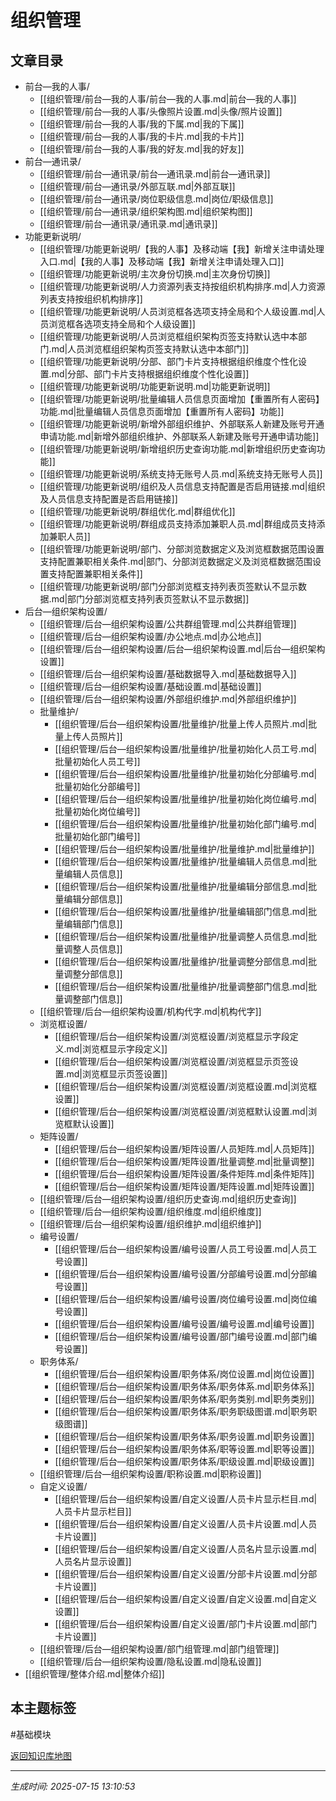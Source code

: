 # 组织管理

## 文章目录
- 前台—我的人事/
  - [[组织管理/前台—我的人事/前台—我的人事.md|前台—我的人事]]
  - [[组织管理/前台—我的人事/头像照片设置.md|头像/照片设置]]
  - [[组织管理/前台—我的人事/我的下属.md|我的下属]]
  - [[组织管理/前台—我的人事/我的卡片.md|我的卡片]]
  - [[组织管理/前台—我的人事/我的好友.md|我的好友]]
- 前台—通讯录/
  - [[组织管理/前台—通讯录/前台—通讯录.md|前台—通讯录]]
  - [[组织管理/前台—通讯录/外部互联.md|外部互联]]
  - [[组织管理/前台—通讯录/岗位职级信息.md|岗位/职级信息]]
  - [[组织管理/前台—通讯录/组织架构图.md|组织架构图]]
  - [[组织管理/前台—通讯录/通讯录.md|通讯录]]
- 功能更新说明/
  - [[组织管理/功能更新说明/【我的人事】及移动端【我】新增关注申请处理入口.md|【我的人事】及移动端【我】新增关注申请处理入口]]
  - [[组织管理/功能更新说明/主次身份切换.md|主次身份切换]]
  - [[组织管理/功能更新说明/人力资源列表支持按组织机构排序.md|人力资源列表支持按组织机构排序]]
  - [[组织管理/功能更新说明/人员浏览框各选项支持全局和个人级设置.md|人员浏览框各选项支持全局和个人级设置]]
  - [[组织管理/功能更新说明/人员浏览框组织架构页签支持默认选中本部门.md|人员浏览框组织架构页签支持默认选中本部门]]
  - [[组织管理/功能更新说明/分部、部门卡片支持根据组织维度个性化设置.md|分部、部门卡片支持根据组织维度个性化设置]]
  - [[组织管理/功能更新说明/功能更新说明.md|功能更新说明]]
  - [[组织管理/功能更新说明/批量编辑人员信息页面增加【重置所有人密码】功能.md|批量编辑人员信息页面增加【重置所有人密码】功能]]
  - [[组织管理/功能更新说明/新增外部组织维护、外部联系人新建及账号开通申请功能.md|新增外部组织维护、外部联系人新建及账号开通申请功能]]
  - [[组织管理/功能更新说明/新增组织历史查询功能.md|新增组织历史查询功能]]
  - [[组织管理/功能更新说明/系统支持无账号人员.md|系统支持无账号人员]]
  - [[组织管理/功能更新说明/组织及人员信息支持配置是否启用链接.md|组织及人员信息支持配置是否启用链接]]
  - [[组织管理/功能更新说明/群组优化.md|群组优化]]
  - [[组织管理/功能更新说明/群组成员支持添加兼职人员.md|群组成员支持添加兼职人员]]
  - [[组织管理/功能更新说明/部门、分部浏览数据定义及浏览框数据范围设置支持配置兼职相关条件.md|部门、分部浏览数据定义及浏览框数据范围设置支持配置兼职相关条件]]
  - [[组织管理/功能更新说明/部门分部浏览框支持列表页签默认不显示数据.md|部门分部浏览框支持列表页签默认不显示数据]]
- 后台—组织架构设置/
  - [[组织管理/后台—组织架构设置/公共群组管理.md|公共群组管理]]
  - [[组织管理/后台—组织架构设置/办公地点.md|办公地点]]
  - [[组织管理/后台—组织架构设置/后台—组织架构设置.md|后台—组织架构设置]]
  - [[组织管理/后台—组织架构设置/基础数据导入.md|基础数据导入]]
  - [[组织管理/后台—组织架构设置/基础设置.md|基础设置]]
  - [[组织管理/后台—组织架构设置/外部组织维护.md|外部组织维护]]
  - 批量维护/
    - [[组织管理/后台—组织架构设置/批量维护/批量上传人员照片.md|批量上传人员照片]]
    - [[组织管理/后台—组织架构设置/批量维护/批量初始化人员工号.md|批量初始化人员工号]]
    - [[组织管理/后台—组织架构设置/批量维护/批量初始化分部编号.md|批量初始化分部编号]]
    - [[组织管理/后台—组织架构设置/批量维护/批量初始化岗位编号.md|批量初始化岗位编号]]
    - [[组织管理/后台—组织架构设置/批量维护/批量初始化部门编号.md|批量初始化部门编号]]
    - [[组织管理/后台—组织架构设置/批量维护/批量维护.md|批量维护]]
    - [[组织管理/后台—组织架构设置/批量维护/批量编辑人员信息.md|批量编辑人员信息]]
    - [[组织管理/后台—组织架构设置/批量维护/批量编辑分部信息.md|批量编辑分部信息]]
    - [[组织管理/后台—组织架构设置/批量维护/批量编辑部门信息.md|批量编辑部门信息]]
    - [[组织管理/后台—组织架构设置/批量维护/批量调整人员信息.md|批量调整人员信息]]
    - [[组织管理/后台—组织架构设置/批量维护/批量调整分部信息.md|批量调整分部信息]]
    - [[组织管理/后台—组织架构设置/批量维护/批量调整部门信息.md|批量调整部门信息]]
  - [[组织管理/后台—组织架构设置/机构代字.md|机构代字]]
  - 浏览框设置/
    - [[组织管理/后台—组织架构设置/浏览框设置/浏览框显示字段定义.md|浏览框显示字段定义]]
    - [[组织管理/后台—组织架构设置/浏览框设置/浏览框显示页签设置.md|浏览框显示页签设置]]
    - [[组织管理/后台—组织架构设置/浏览框设置/浏览框设置.md|浏览框设置]]
    - [[组织管理/后台—组织架构设置/浏览框设置/浏览框默认设置.md|浏览框默认设置]]
  - 矩阵设置/
    - [[组织管理/后台—组织架构设置/矩阵设置/人员矩阵.md|人员矩阵]]
    - [[组织管理/后台—组织架构设置/矩阵设置/批量调整.md|批量调整]]
    - [[组织管理/后台—组织架构设置/矩阵设置/条件矩阵.md|条件矩阵]]
    - [[组织管理/后台—组织架构设置/矩阵设置/矩阵设置.md|矩阵设置]]
  - [[组织管理/后台—组织架构设置/组织历史查询.md|组织历史查询]]
  - [[组织管理/后台—组织架构设置/组织维度.md|组织维度]]
  - [[组织管理/后台—组织架构设置/组织维护.md|组织维护]]
  - 编号设置/
    - [[组织管理/后台—组织架构设置/编号设置/人员工号设置.md|人员工号设置]]
    - [[组织管理/后台—组织架构设置/编号设置/分部编号设置.md|分部编号设置]]
    - [[组织管理/后台—组织架构设置/编号设置/岗位编号设置.md|岗位编号设置]]
    - [[组织管理/后台—组织架构设置/编号设置/编号设置.md|编号设置]]
    - [[组织管理/后台—组织架构设置/编号设置/部门编号设置.md|部门编号设置]]
  - 职务体系/
    - [[组织管理/后台—组织架构设置/职务体系/岗位设置.md|岗位设置]]
    - [[组织管理/后台—组织架构设置/职务体系/职务体系.md|职务体系]]
    - [[组织管理/后台—组织架构设置/职务体系/职务类别.md|职务类别]]
    - [[组织管理/后台—组织架构设置/职务体系/职务职级图谱.md|职务职级图谱]]
    - [[组织管理/后台—组织架构设置/职务体系/职务设置.md|职务设置]]
    - [[组织管理/后台—组织架构设置/职务体系/职等设置.md|职等设置]]
    - [[组织管理/后台—组织架构设置/职务体系/职级设置.md|职级设置]]
  - [[组织管理/后台—组织架构设置/职称设置.md|职称设置]]
  - 自定义设置/
    - [[组织管理/后台—组织架构设置/自定义设置/人员卡片显示栏目.md|人员卡片显示栏目]]
    - [[组织管理/后台—组织架构设置/自定义设置/人员卡片设置.md|人员卡片设置]]
    - [[组织管理/后台—组织架构设置/自定义设置/人员名片显示设置.md|人员名片显示设置]]
    - [[组织管理/后台—组织架构设置/自定义设置/分部卡片设置.md|分部卡片设置]]
    - [[组织管理/后台—组织架构设置/自定义设置/自定义设置.md|自定义设置]]
    - [[组织管理/后台—组织架构设置/自定义设置/部门卡片设置.md|部门卡片设置]]
  - [[组织管理/后台—组织架构设置/部门组管理.md|部门组管理]]
  - [[组织管理/后台—组织架构设置/隐私设置.md|隐私设置]]
- [[组织管理/整体介绍.md|整体介绍]]

## 本主题标签
#基础模块 

[返回知识库地图](知识库地图.md)

---
*生成时间: 2025-07-15 13:10:53*